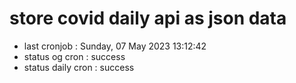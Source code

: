# store covid daily api as json data

- last cronjob : Sunday, 07 May 2023 13:12:42
- status og cron : success
- status daily cron : success
      
      